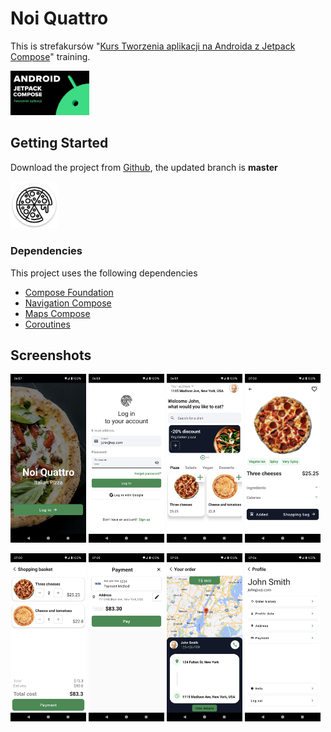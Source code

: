 # Noi Quattro

This is strefakursów "[Kurs Tworzenia aplikacji na Androida z Jetpack Compose](https://strefakursow.pl/kursy/programowanie/kurs_tworzenia_aplikacji_na_androida_z_jetpack_compose.html)" training.

<img src="screen/course.jpg" alt="Icon" width="25%" /> 

## Getting Started

Download the project from [Github](https://github.com/Maniak-pl/NoiQuattro), the updated branch is **master**

[<img src="screen/icon.png" alt="Icon" width="15%" />](app/app-debug.apk)

### Dependencies

This project uses the following dependencies

- [Compose Foundation](https://developer.android.com/jetpack/androidx/releases/compose-foundation)
- [Navigation Compose](https://developer.android.com/jetpack/androidx/releases/navigation)
- [Maps Compose](https://developers.google.com/maps/documentation/android-sdk/maps-compose)
- [Coroutines](https://developer.android.com/kotlin/coroutines)


## Screenshots

<img src="screen/screen_1.png" alt="Screenshot 1" width="24%" /> <img src="screen/screen_2.png" alt="Screenshot 2" width="24%" /> <img src="screen/screen_3.png" alt="Screenshot 3" width="24%" /> <img src="screen/screen_4.png" alt="Screenshot 4" width="24%" /> 

<img src="screen/screen_5.png" alt="Screenshot 5" width="24%" /> <img src="screen/screen_6.png" alt="Screenshot 6" width="24%" /> <img src="screen/screen_7.png" alt="Screenshot 7" width="24%" /> <img src="screen/screen_8.png" alt="Screenshot 8" width="24%" /> 